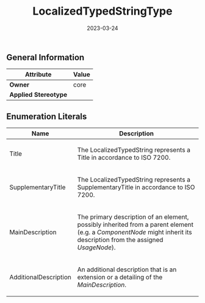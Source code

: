 ﻿---
title: LocalizedTypedStringType
toc: false
type: specs
date: "2023-03-24"
draft: false
specification: VEC
version: 2.0.2
documentType: "Recommendation"
elementType: Class
classes:
  - LocalizedTypedStringType
menu_name: vec-2.0.2
---


## General Information

| Attribute               | Value |
|-------------------------|-------|
| **Owner**               | core |
| **Applied Stereotype**  |   |

## Enumeration Literals
| Name          | **Description** |
|---------------|-----------------|
| Title | <p> The LocalizedTypedString represents a Title in accordance to ISO 7200.      </p> |
| SupplementaryTitle | <p> The LocalizedTypedString represents a SupplementaryTitle in accordance to ISO 7200.      </p> |
| MainDescription | <p> The primary description of an element, possibly inherited from a parent element (e.g. a <i>ComponentNode</i> might inherit its description from the assigned <i>UsageNode</i>).      </p> |
| AdditionalDescription | <p> An additional description that is an extension or a detailing of the <i>MainDescription</i>.      </p> |
